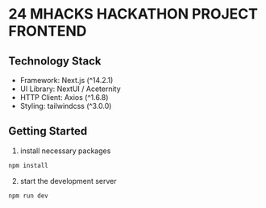 # 24 MHACKS HACKATHON PROJECT FRONTEND

## Technology Stack

- Framework: Next.js (^14.2.1)
- UI Library: NextUI / Aceternity
- HTTP Client: Axios (^1.6.8)
- Styling: tailwindcss (^3.0.0)

## Getting Started

1. install necessary packages

```bash
npm install
```

2. start the development server

```bash
npm run dev
```
